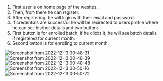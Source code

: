 
1. First user is on home page of the wesites.
2. Then, from there he can register.
3. After registering, he will login with their email and password.
4. If credentials are successful he will be redirected to users profile where he can see his/her details and two buttons.
5. First button is for enrolled batch, if he clicks it, he will see batch details if registered for current month.
6. Second button is for enrolling to current month.



![Screenshot from 2022-12-13 00-48-31](https://user-images.githubusercontent.com/71575542/207136018-a30dbb7c-4d49-4ce9-8b5e-d75081b04edf.png)
![Screenshot from 2022-12-13 00-48-39](https://user-images.githubusercontent.com/71575542/207136043-4f0f405e-a902-46c8-b4c9-0aecb621dcfc.png)
![Screenshot from 2022-12-13 00-48-48](https://user-images.githubusercontent.com/71575542/207136055-d63ba552-0e4a-430f-88a7-fca6e67e1574.png)
![Screenshot from 2022-12-13 00-50-16](https://user-images.githubusercontent.com/71575542/207136067-198a056f-bcd5-4033-b103-f81ec4433129.png)
![Screenshot from 2022-12-13 00-50-22](https://user-images.githubusercontent.com/71575542/207136079-dca9790c-8070-48b4-9cba-5d139140ddc1.png)
